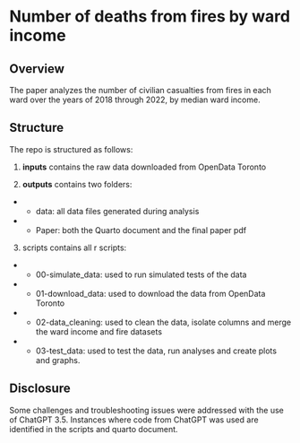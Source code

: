 # Number of deaths from fires by ward income

## Overview

The paper analyzes the number of civilian casualties from fires in each ward over the years of 2018 through 2022, by median ward income. 

## Structure

The repo is structured as follows:

1. **inputs** contains the raw data downloaded from OpenData Toronto

2. **outputs** contains two folders:
* - data: all data files generated during analysis 
* - Paper: both the Quarto document and the final paper pdf

3. scripts contains all r scripts:
* - 00-simulate_data: used to run simulated tests of the data
* - 01-download_data: used to download the data from OpenData Toronto
* - 02-data_cleaning: used to clean the data, isolate columns and merge the ward income and fire datasets
* - 03-test_data: used to test the data, run analyses and create plots and graphs.

## Disclosure

Some challenges and troubleshooting issues were addressed with the use of ChatGPT 3.5. Instances where code from ChatGPT was used are identified in the scripts and quarto document.
